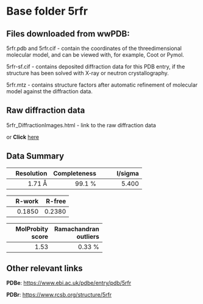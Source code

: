 # Base folder 5rfr

## Files downloaded from wwPDB:

5rfr.pdb and 5rfr.cif - contain the coordinates of the threedimensional molecular model, and can be viewed with, for example, Coot or Pymol.

5rfr-sf.cif - contains deposited diffraction data for this PDB entry, if the structure has been solved with X-ray or neutron crystallography.

5rfr.mtz - contains structure factors after automatic refinement of molecular model against the diffraction data.

## Raw diffraction data

5rfr_DiffractionImages.html - link to the raw diffraction data 

or **Click** [here](https://zenodo.org/record/3731510) 

## Data Summary
|   | Resolution | Completeness| I/sigma |
|---|-------------:|----------------:|--------------:|
|   |1.71 Å|99.1  %|<img width=50/>5.400|

|   | **R-work**| **R-free**   
|---|-------------:|----------------:|           
||0.1850|0.2380|

|   |**MolProbity<br>score**| **Ramachandran<br>outliers** 
|---|-------------:|----------------:|
||1.53|0.33 %|

## Other relevant links 
**PDBe**:  https://www.ebi.ac.uk/pdbe/entry/pdb/5rfr
 
**PDBr**: https://www.rcsb.org/structure/5rfr 

